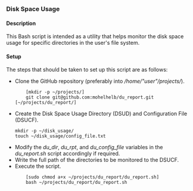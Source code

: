 ### Disk Space Usage

#### Description

This Bash script is intended as a utility that helps monitor the disk space usage for specific directories in the user's file system.

#### Setup

The steps that should be taken to set up this script are as follows:

- Clone the GitHub repository (preferably into */home/"user"/projects/*).
	```
        [mkdir -p ~/projects/]
        git clone git@github.com:mohelhelb/du_report.git [~/projects/du_report/]
	```
- Create the Disk Space Usage Directory (DSUD) and Configuration File (DSUCF).
	```
	mkdir -p ~/disk_usage/
	touch ~/disk_usage/config_file.txt
	```
- Modify the *du_dir*, *du_rpt*, and *du_config_file* variables in the *du_report.sh* script accordingly if required.
- Write the full path of the directories to be monitored to the DSUCF.
- Execute the script.
	```
        [sudo chmod a+x ~/projects/du_report/du_report.sh]
        bash ~/projects/du_report/du_report.sh
	```
